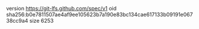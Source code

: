 version https://git-lfs.github.com/spec/v1
oid sha256:b0e7811507ae4af9ee105623b7a190e83bc134cae617133b09191e06738cc9a4
size 6253

